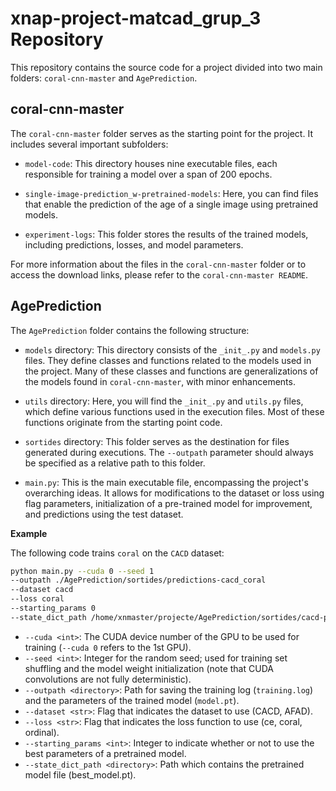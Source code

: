 # xnap-project-matcad_grup_3 Repository

This repository contains the source code for a project divided into two main folders: `coral-cnn-master` and `AgePrediction`.

## coral-cnn-master
The `coral-cnn-master` folder serves as the starting point for the project. It includes several important subfolders:

- `model-code`: This directory houses nine executable files, each responsible for training a model over a span of 200 epochs.

- `single-image-prediction_w-pretrained-models`: Here, you can find files that enable the prediction of the age of a single image using pretrained models.

- `experiment-logs`: This folder stores the results of the trained models, including predictions, losses, and model parameters.

For more information about the files in the `coral-cnn-master` folder or to access the download links, please refer to the `coral-cnn-master README`.

## AgePrediction
The `AgePrediction` folder contains the following structure:

- `models` directory: This directory consists of the `_init_.py` and `models.py` files. They define classes and functions related to the models used in the project. Many of these classes and functions are generalizations of the models found in `coral-cnn-master`, with minor enhancements.

- `utils` directory: Here, you will find the `_init_.py` and `utils.py` files, which define various functions used in the execution files. Most of these functions originate from the starting point code.

- `sortides` directory: This folder serves as the destination for files generated during executions. The `--outpath` parameter should always be specified as a relative path to this folder.

- `main.py`: This is the main executable file, encompassing the project's overarching ideas. It allows for modifications to the dataset or loss using flag parameters, initialization of a pre-trained model for improvement, and predictions using the test dataset.


**Example**

The following code trains `coral` on the `CACD` dataset:

```bash
python main.py --cuda 0 --seed 1
--outpath ./AgePrediction/sortides/predictions-cacd_coral
--dataset cacd
--loss coral
--starting_params 0
--state_dict_path /home/xnmaster/projecte/AgePrediction/sortides/cacd-pretrained/cacd-coral__seed1/best_model.pt
```

- `--cuda <int>`: The CUDA device number of the GPU to be used for training 
(`--cuda 0` refers to the 1st GPU).
- `--seed <int>`: Integer for the random seed; used for training set shuffling and
the model weight initialization (note that CUDA convolutions are not fully deterministic).
- `--outpath <directory>`: Path for saving the training log (`training.log`) 
and the parameters of the trained model (`model.pt`). 
- `--dataset <str>`: Flag that indicates the dataset to use (CACD, AFAD).
- `--loss <str>`: Flag that indicates the loss function to use (ce, coral, ordinal).
- `--starting_params <int>`: Integer to indicate whether or not to use the best parameters of a pretrained model.
- `--state_dict_path <directory>`: Path which contains the pretrained model file (best_model.pt).

